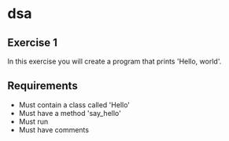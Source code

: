 # dsa

## Exercise 1

In this exercise you will create a program that prints 'Hello, world'.

## Requirements
* Must contain a class called 'Hello'
* Must have a method 'say_hello'
* Must run
* Must have comments
